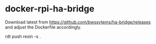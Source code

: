 # docker-rpi-ha-bridge

Download latest from https://github.com/bwssytems/ha-bridge/releases and adjust the Dockerfile accordingly.

rdt push resin -s .
